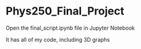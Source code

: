# Phys250_Final_Project

Open the final_script.ipynb file in Jupyter Notebook

It has all of my code, including 3D graphs

